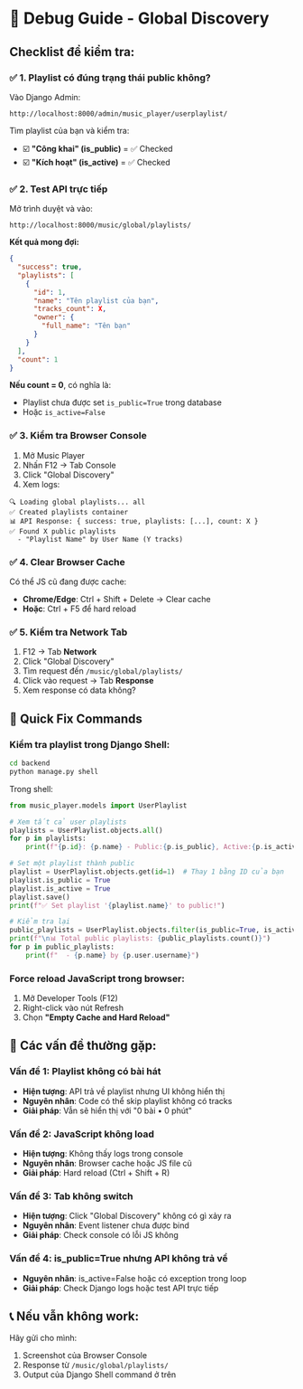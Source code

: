 # 🐛 Debug Guide - Global Discovery

## Checklist để kiểm tra:

### ✅ 1. Playlist có đúng trạng thái public không?

Vào Django Admin:
```
http://localhost:8000/admin/music_player/userplaylist/
```

Tìm playlist của bạn và kiểm tra:
- ☑️ **"Công khai" (is_public)** = ✅ Checked
- ☑️ **"Kích hoạt" (is_active)** = ✅ Checked

### ✅ 2. Test API trực tiếp

Mở trình duyệt và vào:
```
http://localhost:8000/music/global/playlists/
```

**Kết quả mong đợi:**
```json
{
  "success": true,
  "playlists": [
    {
      "id": 1,
      "name": "Tên playlist của bạn",
      "tracks_count": X,
      "owner": {
        "full_name": "Tên bạn"
      }
    }
  ],
  "count": 1
}
```

**Nếu count = 0**, có nghĩa là:
- Playlist chưa được set `is_public=True` trong database
- Hoặc `is_active=False`

### ✅ 3. Kiểm tra Browser Console

1. Mở Music Player
2. Nhấn F12 → Tab Console
3. Click "Global Discovery"
4. Xem logs:

```
🔍 Loading global playlists... all
✅ Created playlists container
📊 API Response: { success: true, playlists: [...], count: X }
✅ Found X public playlists
  - "Playlist Name" by User Name (Y tracks)
```

### ✅ 4. Clear Browser Cache

Có thể JS cũ đang được cache:
- **Chrome/Edge**: Ctrl + Shift + Delete → Clear cache
- **Hoặc**: Ctrl + F5 để hard reload

### ✅ 5. Kiểm tra Network Tab

1. F12 → Tab **Network**
2. Click "Global Discovery"
3. Tìm request đến `/music/global/playlists/`
4. Click vào request → Tab **Response**
5. Xem response có data không?

## 🔧 Quick Fix Commands

### Kiểm tra playlist trong Django Shell:

```bash
cd backend
python manage.py shell
```

Trong shell:
```python
from music_player.models import UserPlaylist

# Xem tất cả user playlists
playlists = UserPlaylist.objects.all()
for p in playlists:
    print(f"{p.id}: {p.name} - Public:{p.is_public}, Active:{p.is_active}, Tracks:{p.get_tracks_count()}")

# Set một playlist thành public
playlist = UserPlaylist.objects.get(id=1)  # Thay 1 bằng ID của bạn
playlist.is_public = True
playlist.is_active = True
playlist.save()
print(f"✅ Set playlist '{playlist.name}' to public!")

# Kiểm tra lại
public_playlists = UserPlaylist.objects.filter(is_public=True, is_active=True)
print(f"\n📊 Total public playlists: {public_playlists.count()}")
for p in public_playlists:
    print(f"  - {p.name} by {p.user.username}")
```

### Force reload JavaScript trong browser:

1. Mở Developer Tools (F12)
2. Right-click vào nút Refresh
3. Chọn **"Empty Cache and Hard Reload"**

## 🎯 Các vấn đề thường gặp:

### Vấn đề 1: Playlist không có bài hát
- **Hiện tượng**: API trả về playlist nhưng UI không hiển thị
- **Nguyên nhân**: Code có thể skip playlist không có tracks
- **Giải pháp**: Vẫn sẽ hiển thị với "0 bài • 0 phút"

### Vấn đề 2: JavaScript không load
- **Hiện tượng**: Không thấy logs trong console
- **Nguyên nhân**: Browser cache hoặc JS file cũ
- **Giải pháp**: Hard reload (Ctrl + Shift + R)

### Vấn đề 3: Tab không switch
- **Hiện tượng**: Click "Global Discovery" không có gì xảy ra
- **Nguyên nhân**: Event listener chưa được bind
- **Giải pháp**: Check console có lỗi JS không

### Vấn đề 4: is_public=True nhưng API không trả về
- **Nguyên nhân**: is_active=False hoặc có exception trong loop
- **Giải pháp**: Check Django logs hoặc test API trực tiếp

## 📞 Nếu vẫn không work:

Hãy gửi cho mình:
1. Screenshot của Browser Console
2. Response từ `/music/global/playlists/`
3. Output của Django Shell command ở trên


